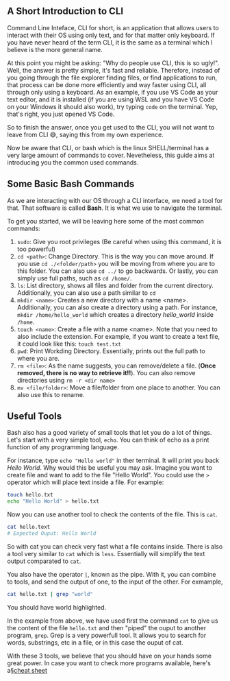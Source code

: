 ## A Short Introduction to CLI

Command Line Inteface, CLI for short, is an application that allows users to interact with their OS
using only text, and for that matter only keyboard. If you have never heard of the term CLI, it is the same as a terminal
which I believe is the more general name.

At this point you might be asking: "Why do people use CLI, this is so ugly!". Well,
the answer is pretty simple, it's fast and reliable. Therefore, instead of you going through the file explorer
finding files, or find applications to run, that process can be done more efficiently and way faster
using CLI, all through only using a keyboard. As an example, if you use VS Code as your text editor, and it is installed
(if you are using WSL and you have VS Code on your Windows it should also work), try typing `code` on the
terminal. Yep, that's right, you just opened VS Code.

So to finish the answer, once you get used to the CLI, you will not want to leave from CLI 😅, saying
this from my own experience.

Now be aware that CLI, or bash which is the linux SHELL/terminal has a very large amount of commands to
cover. Nevetheless, this guide aims at introducing you the common used commands.

## Some Basic Bash Commands

As we are interacting with our OS through a CLI interface, we need a tool for that. That software is called **Bash**. It is what we use to navigate the terminal.

To get you started, we will be leaving here some of the most common commands:

1. `sudo`: Give you root privileges (Be careful when using this command, it is too powerful)
1. `cd <path>`: Change Directory. This is the way you can move around. If you use `cd ./<folder/path>`
   you will be moving from where you are to this folder. You can also use `cd ../` to go backwards. Or lastly,
   you can simply use full paths, such as `cd /home/`.
1. `ls`: List directory, shows all files and folder from the current directory. Additionally, you can
   also use a path similar to `cd`
1. `mkdir <name>`: Creates a new directory with a name \<name>. Additionally, you can
   also create a directory using a path. For instance, `mkdir /home/hello_world` which creates
   a directory _hello_world_ inside `/home`.
1. `touch <name>`: Create a file with a name \<name>. Note that you need to also include the extension.
   For example, if you want to create a text file, it could look like this: `touch test.txt`
1. `pwd`: Print Workding Directory. Essentially, prints out the full path to where you are.
1. `rm <file>`: As the name suggests, you can remove/delete a file. (**Once removed, there is no way to retrieve it!!**). You can also remove
   directories using `rm -r <dir name>`
1. `mv <file/folder>`: Move a file/folder from one place to another. You can also use this to rename.

## Useful Tools

Bash also has a good variety of small tools that let you do a lot of things.
Let's start with a very simple tool, `echo`. You can think of echo as a print function
of any programming language.

For instance, type `echo "Hello world"` in ther terminal. It will print you back _Hello World_.
Why would this be useful you may ask. Imagine you want to create file and want to
add to the file "Hello World". You could use the `>` operator which will place text
inside a file. For example:

```bash
touch hello.txt
echo "Hello World" > hello.txt
```

Now you can use another tool to check the contents of the file. This is `cat`.

```bash
cat hello.text
# Expected Ouput: Hello World
```

So with cat you can check very fast what a file contains inside. There is also a tool very similar
to `cat` which is `less`. Essentially will simplify the text output comparated to `cat`.

You also have the operator `|`, known as the pipe. With it, you can combine to tools,
and send the output of one, to the input of the other. For exmample,

```bash
cat hello.txt | grep "world"
```

You should have world highlighted.

In the example from above, we have used first the command `cat` to give us the content
of the file `hello.txt` and then "piped" the ouput to another program, `grep`.
Grep is a very powerfull tool. It allows you to search for words, substrings, etc in a file,
or in this case the ouput of cat.

With these 3 tools, we believe that you should have on your hands some great power.
In case you want to check more programs available, here's a§[cheat sheet](https://hpc.ua.edu/wp-content/uploads/2022/02/Linux_bash_cheat_sheet.pdf)
